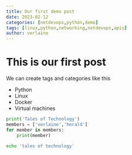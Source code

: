 ```yaml
---
title: Our first demo post
date: 2023-02-12 
categories: [netdevops,python,demo]
tags: [linux,python,networking,netdevops,apis]
author: verlaine
---
```


# This is our first post

We can create tags and categories like this

- Python
- Linux
- Docker
- Virtual machines

```python
print('Tales of Technology')
members = ['verlaine','herald']
for member in members:
    print(member)
```

```bash
echo 'tales of technology'
```
